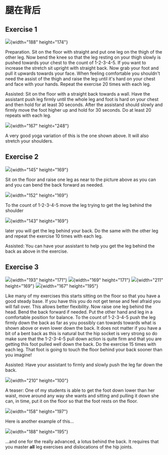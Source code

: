 # 腿在背后

## Exercise 1

![](/images/othlex-102a.jpg){width="188" height="174"}

Preparation. Sit on the floor with straight and put one leg on the thigh
of the other leg. Now bend the knee so that the leg resting on your
thigh slowly is pushed towards your chest to the count of 1-2-3-4-5. If
you want to increase the stretch sit upright with straight back. Now
grab your foot and pull it upwards towards your face. When feeling
comfortable you shouldn't need the assist of the thigh and raise the
leg until it's hard on your chest and face with your hands. Repeat the
exercise 20 times with each leg.

Assisted: Sit on the floor with a straight back towards a wall. Have the
assistant push leg firmly until the whole leg and foot is hard on your
chest and then hold for at least 30 seconds. After the assistand should
slowly and firmly move the foot higher up and hold for 30 seconds. Do at
least 20 repeats with each leg.

![](/images/othlex-102b.jpg){width="167" height="248"}

A very good yoga variation of this is the one shown above. It will also
stretch your shoulders.

## Exercise 2

![](/images/Image224.jpg){width="145" height="169"} 

Sit on the floor and raise one leg as near to the picture above as you
can and you can bend the back forward as needed.

![](/images/Image225.jpg){width="152" height="169"}

To the count of 1-2-3-4-5 move the leg trying to get the leg behind the
shoulder

![](/images/Image226.jpg){width="143" height="169"}

later you will get the leg behind your back. Do the same with the other
leg and repeat the exercise 10 times with each leg.

Assisted: You can have your assistant to help you get the leg behind the
back as above in the exercise.

## Exercise 3

<div class="img-group">

![](/images/Image227.jpg){width="193" height="171"}
![](/images/Image228.jpg){width="169" height="171"}
![](/images/Image229.jpg){width="211" height="169"}
![](/images/Image230.jpg){width="167" height="195"}

</div>

Like many of my exercises this starts sitting on the floor so that you
have a good steady base. If you have this you do not get tense and feel
afraid you will fall over. This allows better flexibility. Now raise one
leg behind the head. Bend the back forward if needed. Put the other hand
and leg in a comfortable position for balance. To the count of 1-2-3-4-5
push the leg firmly down the back as far as you possibly can towards
towards what is shown above or even lower down the back. It does not
matter if you have a bit of a bent back as this is natural but the hip
socket is very strong so do make sure that the 1-2-3-4-5 pull down
action is quite firm and that you are getting this foot pulled well down
the back. Do the exercise 15 times with each leg. That foot is going to
touch the floor behind your back sooner than you imagine!

Assisted: Have your assistant to firmly and slowly push the leg far down
the back.

![](/images/lbh-06.jpg){width="210" height="100"}

A teaser: One of my students is able to get the foot down lower than her
waist, move around any way she wants and sitting and pulling it down she
can, in time, put it on the floor so that the foot rests on the floor.

![](/images/Image455.jpg){width="158" height="197"}

Here is another example of this...

![](/images/lotusbehindback.jpg){width="188" height="195"}

...and one for the really advanced, a lotus behind the back. It
requires that you master **all** leg exercises and dislocations of the
hip joints.


